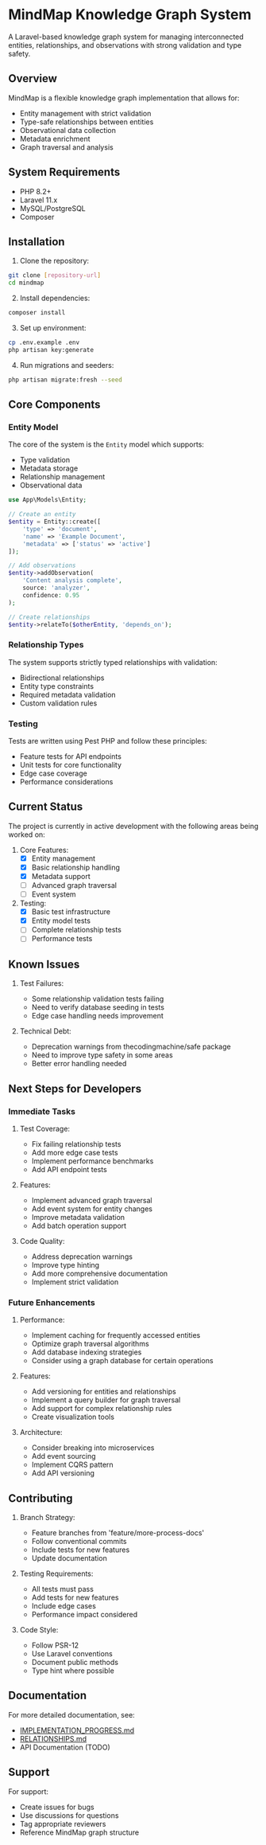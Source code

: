 # MindMap Knowledge Graph System

A Laravel-based knowledge graph system for managing interconnected entities, relationships, and observations with strong validation and type safety.

## Overview

MindMap is a flexible knowledge graph implementation that allows for:
- Entity management with strict validation
- Type-safe relationships between entities
- Observational data collection
- Metadata enrichment
- Graph traversal and analysis

## System Requirements

- PHP 8.2+
- Laravel 11.x
- MySQL/PostgreSQL
- Composer

## Installation

1. Clone the repository:
```bash
git clone [repository-url]
cd mindmap
```

2. Install dependencies:
```bash
composer install
```

3. Set up environment:
```bash
cp .env.example .env
php artisan key:generate
```

4. Run migrations and seeders:
```bash
php artisan migrate:fresh --seed
```

## Core Components

### Entity Model
The core of the system is the `Entity` model which supports:
- Type validation
- Metadata storage
- Relationship management
- Observational data

```php
use App\Models\Entity;

// Create an entity
$entity = Entity::create([
    'type' => 'document',
    'name' => 'Example Document',
    'metadata' => ['status' => 'active']
]);

// Add observations
$entity->addObservation(
    'Content analysis complete',
    source: 'analyzer',
    confidence: 0.95
);

// Create relationships
$entity->relateTo($otherEntity, 'depends_on');
```

### Relationship Types
The system supports strictly typed relationships with validation:
- Bidirectional relationships
- Entity type constraints
- Required metadata validation
- Custom validation rules

### Testing
Tests are written using Pest PHP and follow these principles:
- Feature tests for API endpoints
- Unit tests for core functionality
- Edge case coverage
- Performance considerations

## Current Status

The project is currently in active development with the following areas being worked on:

1. Core Features:
   - [x] Entity management
   - [x] Basic relationship handling
   - [x] Metadata support
   - [ ] Advanced graph traversal
   - [ ] Event system

2. Testing:
   - [x] Basic test infrastructure
   - [x] Entity model tests
   - [ ] Complete relationship tests
   - [ ] Performance tests

## Known Issues

1. Test Failures:
   - Some relationship validation tests failing
   - Need to verify database seeding in tests
   - Edge case handling needs improvement

2. Technical Debt:
   - Deprecation warnings from thecodingmachine/safe package
   - Need to improve type safety in some areas
   - Better error handling needed

## Next Steps for Developers

### Immediate Tasks

1. Test Coverage:
   - Fix failing relationship tests
   - Add more edge case tests
   - Implement performance benchmarks
   - Add API endpoint tests

2. Features:
   - Implement advanced graph traversal
   - Add event system for entity changes
   - Improve metadata validation
   - Add batch operation support

3. Code Quality:
   - Address deprecation warnings
   - Improve type hinting
   - Add more comprehensive documentation
   - Implement strict validation

### Future Enhancements

1. Performance:
   - Implement caching for frequently accessed entities
   - Optimize graph traversal algorithms
   - Add database indexing strategies
   - Consider using a graph database for certain operations

2. Features:
   - Add versioning for entities and relationships
   - Implement a query builder for graph traversal
   - Add support for complex relationship rules
   - Create visualization tools

3. Architecture:
   - Consider breaking into microservices
   - Add event sourcing
   - Implement CQRS pattern
   - Add API versioning

## Contributing

1. Branch Strategy:
   - Feature branches from 'feature/more-process-docs'
   - Follow conventional commits
   - Include tests for new features
   - Update documentation

2. Testing Requirements:
   - All tests must pass
   - Add tests for new features
   - Include edge cases
   - Performance impact considered

3. Code Style:
   - Follow PSR-12
   - Use Laravel conventions
   - Document public methods
   - Type hint where possible

## Documentation

For more detailed documentation, see:
- [IMPLEMENTATION_PROGRESS.md](docs/IMPLEMENTATION_PROGRESS.md)
- [RELATIONSHIPS.md](docs/RELATIONSHIPS.md)
- API Documentation (TODO)

## Support

For support:
- Create issues for bugs
- Use discussions for questions
- Tag appropriate reviewers
- Reference MindMap graph structure
